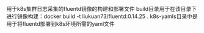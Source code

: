 用于k8s集群日志采集的fluentd镜像的构建和部署文件
build目录用于在该目录下进行镜像构建：docker build -t liukuan73/fluentd:0.14.25 .
k8s-yamls目录中是用于将fluentd部署到k8s环境所需的yaml文件

